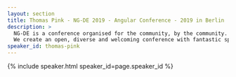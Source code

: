 ```yaml
---
layout: section
title: Thomas Pink - NG-DE 2019 - Angular Conference - 2019 in Berlin
description: >
  NG-DE is a conference organised for the community, by the community.
  We create an open, diverse and welcoming conference with fantastic speakers and a warm and friendly environment. 
speaker_id: thomas-pink
---
```


{% include speaker.html speaker_id=page.speaker_id %}
